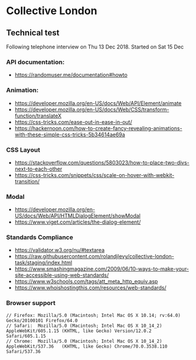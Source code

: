 # Collective London

## Technical test
Following telephone interview on Thu 13 Dec 2018. Started on Sat 15 Dec

### API documentation: 
- https://randomuser.me/documentation#howto

### Animation: 
- https://developer.mozilla.org/en-US/docs/Web/API/Element/animate
- https://developer.mozilla.org/en-US/docs/Web/CSS/transform-function/translateX
- https://css-tricks.com/ease-out-in-ease-in-out/
- https://hackernoon.com/how-to-create-fancy-revealing-animations-with-these-simple-css-tricks-5b34614ae69a

### CSS Layout
- https://stackoverflow.com/questions/5803023/how-to-place-two-divs-next-to-each-other
- https://css-tricks.com/snippets/css/scale-on-hover-with-webkit-transition/

### Modal
- https://developer.mozilla.org/en-US/docs/Web/API/HTMLDialogElement/showModal
- https://www.viget.com/articles/the-dialog-element/

### Standards Compliance
- https://validator.w3.org/nu/#textarea
- https://raw.githubusercontent.com/rolandjlevy/collective-london-task/staging/index.html
- https://www.smashingmagazine.com/2009/06/10-ways-to-make-your-site-accessible-using-web-standards/
- https://www.w3schools.com/tags/att_meta_http_equiv.asp
- https://www.whoishostingthis.com/resources/web-standards/

### Browser support
    // Firefox: Mozilla/5.0 (Macintosh; Intel Mac OS X 10.14; rv:64.0) Gecko/20100101 Firefox/64.0
    // Safari:  Mozilla/5.0 (Macintosh; Intel Mac OS X 10_14_2) AppleWebKit/605.1.15 (KHTML, like Gecko) Version/12.0.2 Safari/605.1.15
    // Chrome:  Mozilla/5.0 (Macintosh; Intel Mac OS X 10_14_2) AppleWebKit/537.36   (KHTML, like Gecko) Chrome/70.0.3538.110 Safari/537.36
